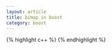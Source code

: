 ```yaml
---
layout: article
title: bimap in boost
category: boost
---
```


{% highlight c++ %}
{% endhighlight %}


